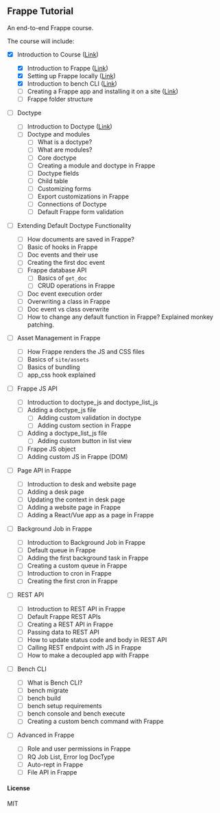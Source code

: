 ## Frappe Tutorial

An end-to-end Frappe course.

The course will include:

- [x] Introduction to Course ([Link](/frappe_tutorial/docs/introduction_to_course.md))

  - [x] Introduction to Frappe ([Link](/frappe_tutorial/docs/introduction_to_frappe.md))
  - [x] Setting up Frappe locally ([Link](/frappe_tutorial/docs/setting_up_frappe_locally.md))
  - [x] Introduction to bench CLI ([Link](frappe_tutorial/docs/bench/introduction_to_bench_cli.md))
  - [ ] Creating a Frappe app and installing it on a site ([Link](frappe_tutorial/docs/bench/custom_app_creation.md))
  - [ ] Frappe folder structure

- [ ] Doctype

  - [ ] Introduction to Doctype ([Link](frappe_tutorial/docs/doctype/introduction_to_doctype.md))
  - [ ] Doctype and modules
    - [ ] What is a doctype?
    - [ ] What are modules?
    - [ ] Core doctype
    - [ ] Creating a module and doctype in Frappe
    - [ ] Doctype fields
    - [ ] Child table
    - [ ] Customizing forms
    - [ ] Export customizations in Frappe
    - [ ] Connections of Doctype
    - [ ] Default Frappe form validation

- [ ] Extending Default Doctype Functionality

  - [ ] How documents are saved in Frappe?
  - [ ] Basic of hooks in Frappe
  - [ ] Doc events and their use
  - [ ] Creating the first doc event
  - [ ] Frappe database API
    - [ ] Basics of `get_doc`
    - [ ] CRUD operations in Frappe
  - [ ] Doc event execution order
  - [ ] Overwriting a class in Frappe
  - [ ] Doc event vs class overwrite
  - [ ] How to change any default function in Frappe? Explained monkey patching.

- [ ] Asset Management in Frappe

  - [ ] How Frappe renders the JS and CSS files
  - [ ] Basics of `site/assets`
  - [ ] Basics of bundling
  - [ ] app_css hook explained

- [ ] Frappe JS API

  - [ ] Introduction to doctype_js and doctype_list_js
  - [ ] Adding a doctype_js file
    - [ ] Adding custom validation in doctype
    - [ ] Adding custom section in Frappe
  - [ ] Adding a doctype_list_js file
    - [ ] Adding custom button in list view
  - [ ] Frappe JS object
  - [ ] Adding custom JS in Frappe (DOM)

- [ ] Page API in Frappe

  - [ ] Introduction to desk and website page
  - [ ] Adding a desk page
  - [ ] Updating the context in desk page
  - [ ] Adding a website page in Frappe
  - [ ] Adding a React/Vue app as a page in Frappe

- [ ] Background Job in Frappe

  - [ ] Introduction to Background Job in Frappe
  - [ ] Default queue in Frappe
  - [ ] Adding the first background task in Frappe
  - [ ] Creating a custom queue in Frappe
  - [ ] Introduction to cron in Frappe
  - [ ] Creating the first cron in Frappe

- [ ] REST API

  - [ ] Introduction to REST API in Frappe
  - [ ] Default Frappe REST APIs
  - [ ] Creating a REST API in Frappe
  - [ ] Passing data to REST API
  - [ ] How to update status code and body in REST API
  - [ ] Calling REST endpoint with JS in Frappe
  - [ ] How to make a decoupled app with Frappe

- [ ] Bench CLI

  - [ ] What is Bench CLI?
  - [ ] bench migrate
  - [ ] bench build
  - [ ] bench setup requirements
  - [ ] bench console and bench execute
  - [ ] Creating a custom bench command with Frappe

- [ ] Advanced in Frappe
  - [ ] Role and user permissions in Frappe
  - [ ] RQ Job List, Error log DocType
  - [ ] Auto-rept in Frappe
  - [ ] File API in Frappe

#### License

MIT
